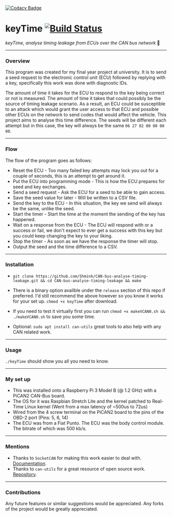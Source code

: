 [![Codacy Badge](https://api.codacy.com/project/badge/Grade/7981c3ac06c34ca4b5f653f7887ab03f)](https://app.codacy.com/app/Shmink/CAN-bus-analyse-timing-leakage?utm_source=github.com&utm_medium=referral&utm_content=Shmink/CAN-bus-analyse-timing-leakage&utm_campaign=Badge_Grade_Dashboard)
# keyTime [![Build Status](https://travis-ci.org/Shmink/CAN-bus-analyse-timing-leakage.svg?branch=master)](https://travis-ci.org/Shmink/CAN-bus-analyse-timing-leakage)
*keyTime, analyse timing leakage from ECUs over the CAN bus network* :car:

---

### Overview
This program was created for my final year project at university. It is to send a seed request to the electronic control unit (ECU) followed by replying with a key, specifically this work was done with diagnostic IDs.

The amount of time it takes for the ECU to respond to the key being correct or not is measured. The amount of time it takes that could possibly be the source of timing leakage scenario. As a result, an ECU could be susceptible to an attack which would grant the user access to that ECU and possible other ECUs on the network to send codes that would affect the vehicle. This project aims to analyse this time difference. The seeds will be different each attempt but in this case, the key will always be the same `06 27 02 00 00 00 00`.

---

### Flow
The flow of the program goes as follows:
* Reset the ECU - Too many failed key attempts may lock you out for a couple of seconds, this is an attempt to get around it.
* Put the ECU into programming mode - This is how the ECU prepares for seed and key exchanges.
* Send a seed request - Ask the ECU for a seed to be able to gain access.
* Save the seed value for later - Will be written to a CSV file.
* Send the key to the ECU - In this situation, the key we send will always be the same, unlike the seed.
* Start the timer - Start the time at the moment the sending of the key has happened.
* Wait on a response from the ECU - The ECU will respond with or a success or fail, we don't expect to ever get a success with this key but you could keep changing the key to your liking.
* Stop the timer - As soon as we have the response the timer will stop.
* Output the seed and the time difference to a CSV.

---

### Installation
* `git clone https://github.com/Shmink/CAN-bus-analyse-timing-leakage.git && cd CAN-bus-analyse-timing-leakage && make`

* There is a binary option availble under the `release` section of this repo if preferred. I'd still recommend the above however so you know it works for your set up. `chmod +x keyTime` after download.

* If you need to test it virtually first you can run `chmod +x makeVCAN0.sh && ./makeVCAN0.sh` to save you some time.

* Optional: `sudo apt install can-utils` great tools to also help with any CAN related work.

---

### Usage
`./keyTime` should show you all you need to know.

---

### My set up
* This was installed onto a Raspberry Pi 3 Model B (@ 1.2 GHz) with a PiCAN2 CAN-Bus board.
* The OS for it was Raspbian Stretch Lite and the kernel patched to Real-Time Linux kernel (Went from a max latency of ~500us to 72us)
* Wired from the 4 screw terminal on the PiCAN2 board to the pins of the OBD-2 port (Pins: 5, 6, 14)
* The ECU was from a Fiat Punto. The ECU was the body control module. The bitrate of which was 500 kb/s.

---

### Mentions
* Thanks to `SocketCAN` for making this work easier to deal with. [Documentation](https://www.kernel.org/doc/Documentation/networking/can.txt).
* Thanks to `can-utils` for a great resource of open source work. [Repository](https://github.com/linux-can/can-utils).

---

### Contributions
Any future features or similar suggestions would be appreciated. Any forks of the project would be greatly appreciated.
